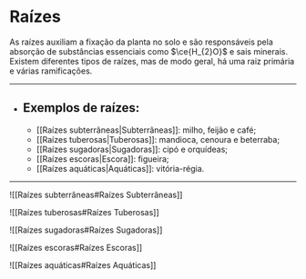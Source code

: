 # Raízes

As raízes auxiliam a fixação da planta no solo e são responsáveis pela absorção de substâncias essenciais como $\ce{H_{2}O}$ e sais minerais. Existem diferentes tipos de raízes, mas de modo geral, há uma raiz primária e várias ramificações.

---

- ## Exemplos de raízes:
    - [[Raízes subterrâneas|Subterrâneas]]: milho, feijão e café;
    - [[Raízes tuberosas|Tuberosas]]: mandioca, cenoura e beterraba;
    - [[Raízes sugadoras|Sugadoras]]: cipó e orquídeas;
    - [[Raízes escoras|Escora]]: figueira;
    - [[Raízes aquáticas|Aquáticas]]: vitória-régia.

---

![[Raízes subterrâneas#Raízes Subterrâneas]]

![[Raízes tuberosas#Raízes Tuberosas]]

![[Raízes sugadoras#Raízes Sugadoras]]

![[Raízes escoras#Raízes Escoras]]

![[Raízes aquáticas#Raízes Aquáticas]]